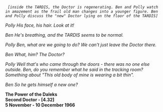 _&nbsp;_ _`[inside the TARDIS, the Doctor is regenerating. Ben and Polly watch in amazement as the frail old man changes into a younger figure. Ben and Polly discuss the "new" Doctor lying on the floor of the TARDIS]`_

_Polly_ _His face, his hair. Look at it!_

_Ben_ _He's breathing, and the TARDIS seems to be normal._

_Polly_ _Ben, what are we going to do? We can't just leave the Doctor there._

_Ben_ _What, him? The Doctor?_

_Polly_ _Well that's who came through the doors - there was no one else outside. Ben, do you remember what he said in the tracking room? Something about "This old body of mine is wearing a bit thin"._

_Ben_ _So he gets himself a new one?_

**The Power of the Daleks  
Second Doctor - [4.32]  
5 November - 10 December 1966**